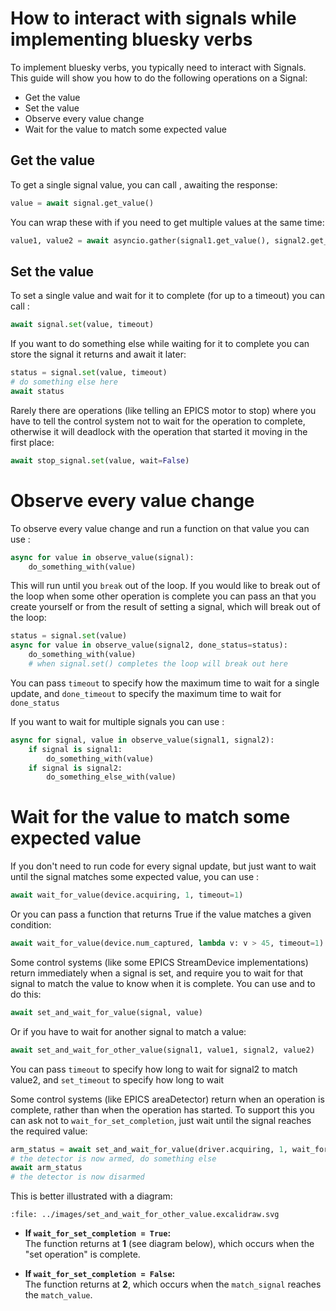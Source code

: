 # How to interact with signals while implementing bluesky verbs

To implement bluesky verbs, you typically need to interact with Signals. This guide will show you how to do the following operations on a Signal:
- Get the value
- Set the value
- Observe every value change
- Wait for the value to match some expected value

## Get the value

To get a single signal value, you can call [](#SignalR.get_value), awaiting the response:
```python
value = await signal.get_value()
```

You can wrap these with [](#asyncio.gather) if you need to get multiple values at the same time:
```python
value1, value2 = await asyncio.gather(signal1.get_value(), signal2.get_value())
```

## Set the value

To set a single value and wait for it to complete (for up to a timeout) you can call [](#SignalW.set):
```python
await signal.set(value, timeout)
```
If you want to do something else while waiting for it to complete you can store the signal it returns and await it later:
```python
status = signal.set(value, timeout)
# do something else here
await status
```
Rarely there are operations (like telling an EPICS motor to stop) where you have to tell the control system not to wait for the operation to complete, otherwise it will deadlock with the operation that started it moving in the first place:
```python
await stop_signal.set(value, wait=False)
```

# Observe every value change

To observe every value change and run a function on that value you can use [](#observe_value):
```python
async for value in observe_value(signal):
    do_something_with(value)
```
This will run until you `break` out of the loop. If you would like to break out of the loop when some other operation is complete you can pass an [](#AsyncStatus) that you create yourself or from the result of setting a signal, which will break out of the loop:

```python
status = signal.set(value)
async for value in observe_value(signal2, done_status=status):
    do_something_with(value)
    # when signal.set() completes the loop will break out here
```

You can pass `timeout` to specify how the maximum time to wait for a single update, and `done_timeout` to specify the maximum time to wait for `done_status`

If you want to wait for multiple signals you can use [](#observe_signals_value):
```python
async for signal, value in observe_value(signal1, signal2):
    if signal is signal1:
        do_something_with(value)
    if signal is signal2:
        do_something_else_with(value)
```

# Wait for the value to match some expected value

If you don't need to run code for every signal update, but just want to wait until the signal matches some expected value, you can use [](#wait_for_value):
```python
await wait_for_value(device.acquiring, 1, timeout=1)
```

Or you can pass a function that returns True if the value matches a given condition:
```python
await wait_for_value(device.num_captured, lambda v: v > 45, timeout=1)
```

Some control systems (like some EPICS StreamDevice implementations) return immediately when a signal is set, and require you to wait for that signal to match the value to know when it is complete. You can use [](#set_and_wait_for_value) and [](#set_and_wait_for_other_value) to do this:
```python
await set_and_wait_for_value(signal, value)
```
Or if you have to wait for another signal to match a value:
```python
await set_and_wait_for_other_value(signal1, value1, signal2, value2)
```
You can pass `timeout` to specify how long to wait for signal2 to match value2, and `set_timeout` to specify how long to wait 

Some control systems (like EPICS areaDetector) return when an operation is complete, rather than when the operation has started. To support this you can ask not to `wait_for_set_completion`, just wait until the signal reaches the required value:
```python
arm_status = await set_and_wait_for_value(driver.acquiring, 1, wait_for_set_completion=False)
# the detector is now armed, do something else
await arm_status
# the detector is now disarmed
```

This is better illustrated with a diagram:

```{raw} html
:file: ../images/set_and_wait_for_other_value.excalidraw.svg
```

- **If `wait_for_set_completion = True`:**  
    The function returns at **1** (see diagram below), which occurs when the "set operation" is complete.  

- **If `wait_for_set_completion = False`:**  
    The function returns at **2**, which occurs when the `match_signal` reaches the `match_value`.
